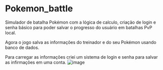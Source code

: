 # Pokemon_battle
Simulador de batalha Pokémon com a lógica de calculo, criação de login e senha básico para poder salvar o progresso do usuário em batalhas PvP local.

Agora o jogo salva as informações do treinador e do seu Pokémon usando banco de dados.

Para carregar as informações criei um sistema de login e senha para salvar as infirmações em uma conta.
![image](https://user-images.githubusercontent.com/112515310/215872596-3854fa73-c2c0-4db4-8def-3828cf8f0594.png)
